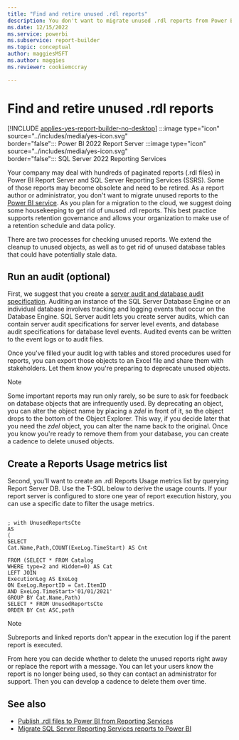 ```yaml
---
title: "Find and retire unused .rdl reports"
description: You don't want to migrate unused .rdl reports from Power BI Report Server and SQL Server Reporting Services (SSRS) to the Power BI service. As you plan for a migration to the cloud, we suggest doing some housekeeping to get rid of unused .rdl reports.
ms.date: 12/15/2022
ms.service: powerbi
ms.subservice: report-builder
ms.topic: conceptual
author: maggiesMSFT
ms.author: maggies
ms.reviewer: cookiemccray

---
```


# Find and retire unused .rdl reports

[!INCLUDE [applies-yes-report-builder-no-desktop](../includes/applies-yes-report-builder-no-desktop.md)] :::image type="icon" source="../includes/media/yes-icon.svg" border="false":::&nbsp;Power&nbsp;BI&nbsp;2022&nbsp;Report&nbsp;Server :::image type="icon" source="../includes/media/yes-icon.svg" border="false":::&nbsp;SQL&nbsp;Server&nbsp;2022&nbsp;Reporting&nbsp;Services

Your company may deal with hundreds of paginated reports (.rdl files) in Power BI Report Server and SQL Server Reporting Services (SSRS). Some of those reports may become obsolete and need to be retired. As a report author or administrator, you don't want to migrate unused reports to the [Power BI service](https://app.powerbi.com). As you plan for a migration to the cloud, we suggest doing some housekeeping to get rid of unused .rdl reports. This best practice supports retention governance and allows your organization to make use of a retention schedule and data policy.  

There are two processes for checking unused reports. We extend the cleanup to unused objects, as well as to get rid of unused database tables that could have potentially stale data.  

## Run an audit (optional)  

First, we suggest that you create a [server audit and database audit specification](/sql/relational-databases/security/auditing/create-a-server-audit-and-database-audit-specification). Auditing an instance of the SQL Server Database Engine or an individual database involves tracking and logging events that occur on the Database Engine. SQL Server audit lets you create server audits, which can contain server audit specifications for server level events, and database audit specifications for database level events. Audited events can be written to the event logs or to audit files.

Once you've filled your audit log with tables and stored procedures used for reports, you can export those objects to an Excel file and share them with stakeholders. Let them know you're preparing to deprecate unused objects.  

> [!NOTE]
> Some important reports may run only rarely, so be sure to ask for feedback on database objects that are infrequently used. By deprecating an object, you can alter the object name by placing a *zdel* in front of it, so the object drops to the bottom of the Object Explorer. This way, if you decide later that you need the *zdel* object, you can alter the name back to the original. Once you know you're ready to remove them from your database, you can create a cadence to delete unused objects. 

## Create a Reports Usage metrics list

Second, you'll want to create an .rdl Reports Usage metrics list by querying Report Server DB. Use the T-SQL below to derive the usage counts. If your report server is configured to store one year of report execution history, you can use a specific date to filter the usage metrics.

```tsql

; with UnusedReportsCte 
AS 
( 
SELECT 
Cat.Name,Path,COUNT(ExeLog.TimeStart) AS Cnt 

FROM (SELECT * FROM Catalog 
WHERE type=2 and Hidden=0) AS Cat 
LEFT JOIN 
ExecutionLog AS ExeLog 
ON ExeLog.ReportID = Cat.ItemID 
AND ExeLog.TimeStart>'01/01/2021' 
GROUP BY Cat.Name,Path) 
SELECT * FROM UnusedReportsCte 
ORDER BY Cnt ASC,path 
```
 
> [!NOTE]
> Subreports and linked reports don't appear in the execution log if the parent report is executed.

From here you can decide whether to delete the unused reports right away or replace the report with a message. You can let your users know the report is no longer being used, so they can contact an administrator for support. Then you can develop a cadence to delete them over time.

## See also

- [Publish .rdl files to Power BI from Reporting Services](/power-bi/guidance/publish-reporting-services-power-bi-service)
- [Migrate SQL Server Reporting Services reports to Power BI](/power-bi/guidance/migrate-ssrs-reports-to-power-bi)

